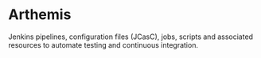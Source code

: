 # Arthemis
Jenkins pipelines, configuration files (JCasC), jobs, scripts and associated resources to automate testing and continuous integration.

